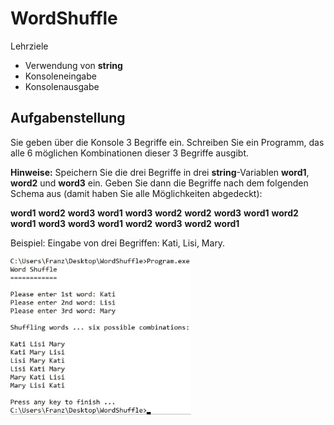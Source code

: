 ﻿# WordShuffle

Lehrziele

- Verwendung von **string**
- Konsoleneingabe
- Konsolenausgabe

## Aufgabenstellung

Sie geben über die Konsole 3 Begriffe ein. Schreiben Sie ein Programm, das alle 6 möglichen Kombinationen dieser 3 Begriffe ausgibt.  

**Hinweise:**
Speichern Sie die drei Begriffe in drei **string**-Variablen **word1**, **word2** und **word3** ein. Geben Sie dann die Begriffe nach dem folgenden Schema aus (damit haben Sie alle Möglichkeiten abgedeckt):  

**word1** **word2** **word3**
**word1** **word3** **word2**
**word2** **word3** **word1**
**word2** **word1** **word3**
**word3** **word1** **word2**
**word3** **word2** **word1**

Beispiel: Eingabe von drei Begriffen: Kati, Lisi, Mary.

![Benutzerdialog](dialog.jpeg)
